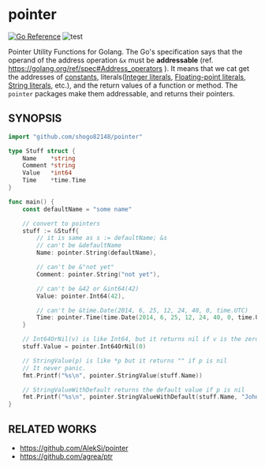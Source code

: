 # pointer

[![Go Reference](https://pkg.go.dev/badge/github.com/shogo82148/pointer.svg)](https://pkg.go.dev/github.com/shogo82148/pointer)
![test](https://github.com/shogo82148/pointer/workflows/test/badge.svg)

Pointer Utility Functions for Golang.
The Go's specification says that the operand of the address operation `&x` must be **addressable**
(ref. https://golang.org/ref/spec#Address_operators ).
It means that we cat get the addresses of [constants](https://golang.org/ref/spec#Constants),
literals([Integer literals](https://golang.org/ref/spec#Integer_literals), [Floating-point literals](https://golang.org/ref/spec#Floating-point_literals),
[String literals](https://golang.org/ref/spec#String_literals), etc.), and the return values of a function or method.
The `pointer` packages make them addressable, and returns their pointers.

## SYNOPSIS

```go
import "github.com/shogo82148/pointer"

type Stuff struct {
    Name    *string
    Comment *string
    Value   *int64
    Time    *time.Time
}

func main() {
    const defaultName = "some name"

    // convert to pointers
    stuff := &Stuff{
        // it is same as s := defaultName; &s
        // can't be &defaultName
        Name: pointer.String(defaultName),

        // can't be &"not yet"
        Comment: pointer.String("not yet"),

        // can't be &42 or &int64(42)
        Value: pointer.Int64(42),

        // can't be &time.Date(2014, 6, 25, 12, 24, 40, 0, time.UTC)
        Time: pointer.Time(time.Date(2014, 6, 25, 12, 24, 40, 0, time.UTC)),
    }

    // Int64OrNil(v) is like Int64, but it returns nil if v is the zero value.
    stuff.Value = pointer.Int64OrNil(0)

    // StringValue(p) is like *p but it returns "" if p is nil
    // It never panic.
    fmt.Printf("%s\n", pointer.StringValue(stuff.Name))

    // StringValueWithDefault returns the default value if p is nil
    fmt.Printf("%s\n", pointer.StringValueWithDefault(stuff.Name, "John"))
}
```

## RELATED WORKS

- https://github.com/AlekSi/pointer
- https://github.com/agrea/ptr
